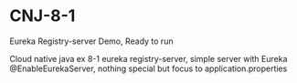 # CNJ-8-1
Eureka Registry-server Demo, Ready to run

Cloud native java ex 8-1
eureka registry-server, 
simple server with Eureka @EnableEurekaServer, nothing special but focus to application.properties
